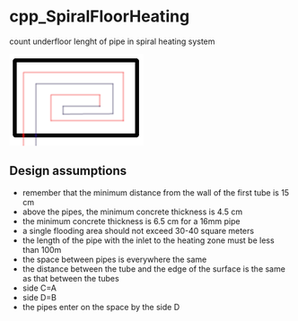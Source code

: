 # cpp_SpiralFloorHeating
count underfloor lenght of pipe in spiral heating system

<p aling="center">
<img src="room.gif">
</p>

## Design assumptions
- remember that the minimum distance from the wall of the first tube is 15 cm
- above the pipes, the minimum concrete thickness is 4.5 cm
- the minimum concrete thickness is 6.5 cm for a 16mm pipe
- a single flooding area should not exceed 30-40 square meters
- the length of the pipe with the inlet to the heating zone must be less than 100m
- the space between pipes is everywhere the same
- the distance between the tube and the edge of the surface is the same as that between the tubes
- side C=A
- side D=B
- the pipes enter on the space by the side D


